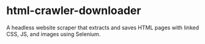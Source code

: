 # html-crawler-downloader
A headless website scraper that extracts and saves HTML pages with linked CSS, JS, and images using Selenium.

